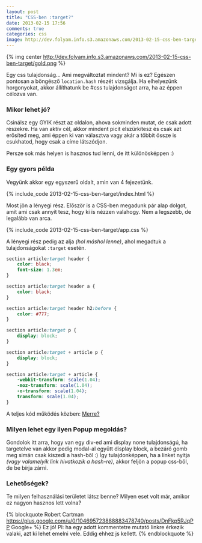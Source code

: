 ```yaml
---
layout: post
title: "CSS-ben :target?"
date: 2013-02-15 17:56
comments: true
categories: css
image: http://dev.folyam.info.s3.amazonaws.com/2013-02-15-css-ben-target/gold.png
---
```


{% img center http://dev.folyam.info.s3.amazonaws.com/2013-02-15-css-ben-target/gold.png %}

Egy css tulajdonság... Ami megváltoztat mindent?
Mi is ez? Egészen pontosan a böngésző `location.hash` részét vizsgálja.
Ha elhelyezünk horgonyokat, akkor állíthatunk be #css tulajdonságot arra,
ha az éppen célozva van.

<!--more-->

### Mikor lehet jó?

Csinálsz egy GYIK részt az oldalon, ahova sokminden mutat, de csak adott részekre.
Ha van aktív cél, akkor mindent picit elszürkítesz és csak azt erősíted meg,
ami éppen ki van választva vagy akár a többit össze is csukhatod, hogy csak a címe
látszódjon.

Persze sok más helyen is hasznos tud lenni, de itt különösképpen :)

### Egy gyors példa

Vegyünk akkor egy egyszerű oldalt, amin van 4 fejezetünk.

{% include_code 2013-02-15-css-ben-target/index.html %}

Most jön a lényegi rész. Először is a CSS-ben megadunk pár alap dolgot, amit
ami csak annyit tesz, hogy ki is nézzen valahogy. Nem a legszebb, de legalább van arca.

{% include_code 2013-02-15-css-ben-target/app.css %}

A lényegi rész pedig az alja _(hol máshol lenne)_, ahol megadtuk a tulajdonságokat
`:target` esetén.

``` css A fontos rész, azaz a :target használata
section article:target header {
    color: black;
    font-size: 1.3em;
}

section article:target header a {
    color: black;
}

section article:target header h2:before {
    color: #777;
}

section article:target p {
    display: block;
}

section article:target + article p {
    display: block;
}

section article:target + article {
    -webkit-transform: scale(1.04);
    -moz-transform: scale(1.04);
    -o-transform: scale(1.04);
    transform: scale(1.04);
}
```

A teljes kód működés közben: [Merre?](/downloads/code/2013-02-15-css-ben-target/index.html#a3)

### Milyen lehet egy ilyen Popup megoldás?

Gondolok itt arra, hogy van egy div-ed ami display none tulajdonságú, ha targetelve van
akkor pedig modal-al együtt display block, a bezáró gomb meg simán csak kiszedi a
hash-ből :) Így tulajdonképpen, ha a linket nyitja _(vagy valamelyik link hivatkozik a
hash-re)_, akkor feljön a popup css-ből, de be bírja zárni.

### Lehetőségek?

Te milyen felhasználási területet látsz benne?
Milyen eset volt már, amikor ez nagyon hasznos lett volna?

{% blockquote Robert Cartman https://plus.google.com/u/0/104695723888883478740/posts/DnFkp5RJqPP Google+ %}
Ez jó! Pl: ha egy adott kommentetre mutató linkre érkezik valaki,
azt ki lehet emelni vele. Eddig ehhez js kellett.
{% endblockquote %}